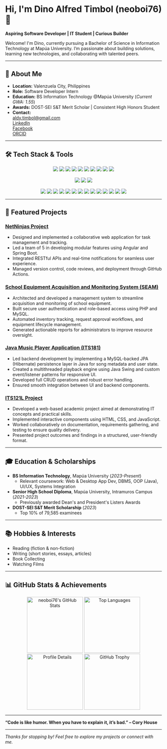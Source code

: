 # Hi, I'm Dino Alfred Timbol (neoboi76) 👋

**Aspiring Software Developer | IT Student | Curious Builder**

Welcome! I'm Dino, currently pursuing a Bachelor of Science in Information Technology at Mapúa University. I’m passionate about building solutions, learning new technologies, and collaborating with talented peers.

---

## 🚀 About Me

- **Location:** Valenzuela City, Philippines
- **Role:** Software Developer Intern
- **Education:** BS Information Technology @Mapúa University (*Current GWA: 1.55*)
- **Awards:** DOST-SEI S&T Merit Scholar | Consistent High Honors Student
- **Contact:**  
  [aldy.timbol@gmail.com](mailto:aldy.timbol@gmail.com)  
  [LinkedIn](https://www.linkedin.com/in/dino-alfred-timbol-3b949a248)  
  [Facebook](https://www.facebook.com/dino.alfred.timbol.310122)  
  [ORCID](https://orcid.org/0009-0001-8949-9105)

---

## 🛠️ **Tech Stack & Tools**

<p align="center">
  <img src="https://img.shields.io/badge/C++-00599C?style=for-the-badge&logo=cplusplus&logoColor=white"/>
  <img src="https://img.shields.io/badge/Java-007396?style=for-the-badge&logo=java&logoColor=white"/>
  <img src="https://img.shields.io/badge/Python-3776AB?style=for-the-badge&logo=python&logoColor=white"/>
  <img src="https://img.shields.io/badge/HTML5-E34F26?style=for-the-badge&logo=html5&logoColor=white"/>
  <img src="https://img.shields.io/badge/CSS3-1572B6?style=for-the-badge&logo=css3&logoColor=white"/>
  <img src="https://img.shields.io/badge/JavaScript-F7DF1E?style=for-the-badge&logo=javascript&logoColor=black"/>
  <img src="https://img.shields.io/badge/TypeScript-3178C6?style=for-the-badge&logo=typescript&logoColor=white"/>
  <img src="https://img.shields.io/badge/MySQL-4479A1?style=for-the-badge&logo=mysql&logoColor=white"/>
  <img src="https://img.shields.io/badge/PHP-777BB4?style=for-the-badge&logo=php&logoColor=white"/>
  <img src="https://img.shields.io/badge/C%23-239120?style=for-the-badge&logo=csharp&logoColor=white"/>
  <br><br>
  <img src="https://img.shields.io/badge/Bootstrap-7952B3?style=for-the-badge&logo=bootstrap&logoColor=white"/>
  <img src="https://img.shields.io/badge/Angular-DD0031?style=for-the-badge&logo=angular&logoColor=white"/>
  <img src="https://img.shields.io/badge/Spring%20Boot-6DB33F?style=for-the-badge&logo=springboot&logoColor=white"/>
  <br><br>
  <img src="https://img.shields.io/badge/Git-F05032?style=for-the-badge&logo=git&logoColor=white"/>
  <img src="https://img.shields.io/badge/GitHub-181717?style=for-the-badge&logo=github&logoColor=white"/>
  <img src="https://img.shields.io/badge/ASP.NET%20Core-512BD4?style=for-the-badge&logo=dotnet&logoColor=white"/>
  <img src="https://img.shields.io/badge/REST%20API-009688?style=for-the-badge"/>
  <img src="https://img.shields.io/badge/XAMPP-FB7A24?style=for-the-badge&logo=xampp&logoColor=white"/>
  <img src="https://img.shields.io/badge/MySQL%20Workbench-4479A1?style=for-the-badge&logo=mysql&logoColor=white"/>
  <img src="https://img.shields.io/badge/VS%20Code-007ACC?style=for-the-badge&logo=visual-studio-code&logoColor=white"/>
  <img src="https://img.shields.io/badge/Visual%20Studio-5C2D91?style=for-the-badge&logo=visual-studio&logoColor=white"/>
  <img src="https://img.shields.io/badge/Eclipse-2C2255?style=for-the-badge&logo=eclipse&logoColor=white"/>
  <img src="https://img.shields.io/badge/NetBeans-1B6AC6?style=for-the-badge&logo=apache-netbeans-ide&logoColor=white"/>
  <img src="https://img.shields.io/badge/IntelliJ%20IDEA-000000?style=for-the-badge&logo=intellij-idea&logoColor=white"/>
  <img src="https://img.shields.io/badge/Linux%20CLI-333333?style=for-the-badge&logo=linux&logoColor=white"/>
  <img src="https://img.shields.io/badge/Power%20BI-F2C811?style=for-the-badge&logo=powerbi&logoColor=black"/>
  <img src="https://img.shields.io/badge/Microsoft%20Office-D83B01?style=for-the-badge&logo=microsoft-office&logoColor=white"/>
</p>

---

## 🌟 Featured Projects

### [NetNinjas Project](https://github.com/neoboi76/NetNinjas_Project)
- Designed and implemented a collaborative web application for task management and tracking.
- Led a team of 5 in developing modular features using Angular and Spring Boot.
- Integrated RESTful APIs and real-time notifications for seamless user experience.
- Managed version control, code reviews, and deployment through GitHub Actions.

### [School Equipment Acquisition and Monitoring System (SEAM)](https://github.com/neoboi76/SEAM)
- Architected and developed a management system to streamline acquisition and monitoring of school equipment.
- Built secure user authentication and role-based access using PHP and MySQL.
- Automated inventory tracking, request approval workflows, and equipment lifecycle management.
- Generated actionable reports for administrators to improve resource oversight.

### [Java Music Player Application (ITS181)](https://github.com/neoboi76/ITS181-1-Project)
- Led backend development by implementing a MySQL-backed JPA (Hibernate) persistence layer in Java for song metadata and user state.
- Created a multithreaded playback engine using Java Swing and custom event/listener patterns for responsive UI.
- Developed full CRUD operations and robust error handling.
- Ensured smooth integration between UI and backend components.

### [ITS121L Project](https://github.com/neoboi76/ITS121L_Project.github.io)
- Developed a web-based academic project aimed at demonstrating IT concepts and practical skills.
- Implemented interactive components using HTML, CSS, and JavaScript.
- Worked collaboratively on documentation, requirements gathering, and testing to ensure quality delivery.
- Presented project outcomes and findings in a structured, user-friendly format.

---

## 🎓 Education & Scholarships

- **BS Information Technology**, Mapúa University (*2023-Present*)
  - Relevant coursework: Web & Desktop App Dev, DBMS, OOP (Java), UI/UX, Systems Integration
- **Senior High School Diploma**, Mapúa University, Intramuros Campus (*2021-2023*)
  - Previously awarded Dean's and President's Listers Awards
- **DOST-SEI S&T Merit Scholarship** (*2023*)
  - Top 10% of 79,585 examinees

---

## 📚 Hobbies & Interests

- Reading (fiction & non-fiction)
- Writing (short stories, essays, articles)
- Book Collecting
- Watching Films

---

## 📊 GitHub Stats & Achievements

<p align="center">
  <img src="https://github-readme-stats.vercel.app/api?username=neoboi76&show_icons=true&theme=radical" alt="neoboi76's GitHub Stats" height="180">
  <img src="https://github-readme-stats.vercel.app/api/top-langs/?username=neoboi76&layout=compact&theme=radical" alt="Top Languages" height="180">
  <img src="https://github-profile-summary-cards.vercel.app/api/cards/profile-details?username=neoboi76&theme=radical" alt="Profile Details" height="180">
  <img src="https://github-profile-trophy.vercel.app/?username=neoboi76&theme=radical" alt="GitHub Trophy" height="180">
</p>

---

**“Code is like humor. When you have to explain it, it’s bad.” – Cory House**

---

*Thanks for stopping by! Feel free to explore my projects or connect with me.*
